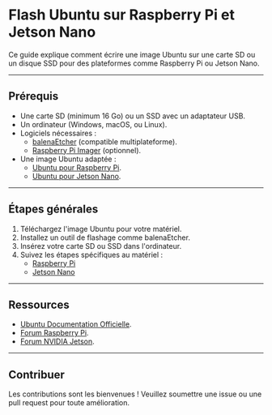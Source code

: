 # Flash Ubuntu sur Raspberry Pi et Jetson Nano

Ce guide explique comment écrire une image Ubuntu sur une carte SD ou un disque SSD pour des plateformes comme Raspberry Pi ou Jetson Nano.

---

## **Prérequis**

- Une carte SD (minimum 16 Go) ou un SSD avec un adaptateur USB.
- Un ordinateur (Windows, macOS, ou Linux).
- Logiciels nécessaires :
  - [balenaEtcher](https://www.balena.io/etcher/) (compatible multiplateforme).
  - [Raspberry Pi Imager](https://www.raspberrypi.com/software/) (optionnel).
- Une image Ubuntu adaptée :
  - [Ubuntu pour Raspberry Pi](https://ubuntu.com/download/raspberry-pi).
  - [Ubuntu pour Jetson Nano](https://developer.nvidia.com/embedded/jetson-linux).

---

## **Étapes générales**

1. Téléchargez l'image Ubuntu pour votre matériel.
2. Installez un outil de flashage comme balenaEtcher.
3. Insérez votre carte SD ou SSD dans l'ordinateur.
4. Suivez les étapes spécifiques au matériel :
   - [Raspberry Pi](./raspberry-pi/README.md)
   - [Jetson Nano](./jetson-nano/README.md)

---

## **Ressources**

- [Ubuntu Documentation Officielle](https://ubuntu.com/tutorials).
- [Forum Raspberry Pi](https://www.raspberrypi.org/forums/).
- [Forum NVIDIA Jetson](https://forums.developer.nvidia.com/).

---

## **Contribuer**

Les contributions sont les bienvenues ! Veuillez soumettre une issue ou une pull request pour toute amélioration.
